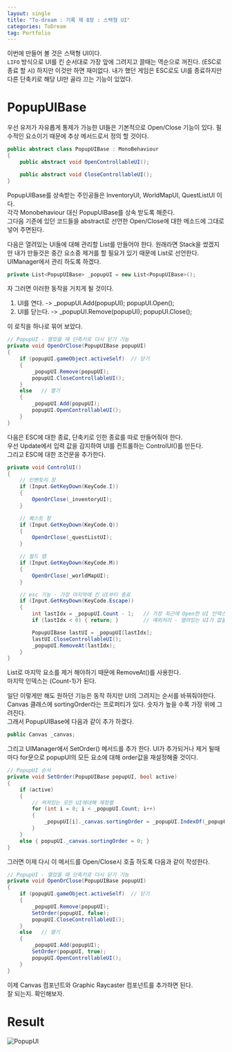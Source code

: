 ```yaml
---
layout: single 
title: "To-dream : 기록 제 8장 : 스택형 UI"
categories: ToDream
tag: Portfolio
---
```


이번에 만들어 볼 것은 스택형 UI이다.  
`LIFO` 방식으로 UI를 킨 순서대로 가장 앞에 그려지고 끌때는 역순으로 꺼진다. (ESC로 종료 할 시)
하지만 이것만 하면 재미없다. 
내가 했던 게임은 ESC로도 UI를 종료하지만 다른 단축키로 해당 UI만 골라 끄는 기능이 있었다.  

# PopupUIBase

우선 유저가 자유롭게 통제가 가능한 UI들은 기본적으로
Open/Close 기능이 있다. 필수적인 요소이기 때문에 추상 메서드로서 정의 할 것이다.

```c#
public abstract class PopupUIBase : MonoBehaviour
{
    public abstract void OpenControllableUI();

    public abstract void CloseControllableUI();
}
```

PopupUIBase를 상속받는 주인공들은 InventoryUI, WorldMapUI, QuestListUI 이다.  
각각  Monobehaviour 대신 PopupUIBase를 상속 받도록 해준다.  
그다음 기존에 있던 코드들을 abstract로 선언한 Open/Close에 대한 메소드에 그대로 넣어 주면된다.

다음은 열려있는 UI들에 대해 관리할 List를 만들어야 한다. 원래라면 Stack을 썼겠지만 내가 만들것은 중간 요소중 제거를
할 필요가 있기 때문에 List로 선언한다.
UIManager에서 관리 하도록 하겠다.

```c#
private List<PopupUIBase> _popupUI = new List<PopupUIBase>();
```

자 그러면 이러한 동작을 거치게 될 것이다.

1. UI를 연다. -> _popupUI.Add(popupUI); popupUI.Open();
2. UI를 닫는다. -> _popupUI.Remove(popupUI); popupUI.Close();

이 로직을 하나로 묶어 보았다.

```c#
// PopupUI - 열었을 때 단축키로 다시 닫기 기능
private void OpenOrClose(PopupUIBase popupUI)
{
    if (popupUI.gameObject.activeSelf)  // 닫기
    {
        _popupUI.Remove(popupUI);
        popupUI.CloseControllableUI();
    }
    else   // 열기
    {
        _popupUI.Add(popupUI);
        popupUI.OpenControllableUI();
    }
}
```

다음은 ESC에 대한 종료, 단축키로 인한 종료를 따로 만들어줘야 한다.  
우선 Update에서 입력 값을 감지하여 UI를 컨트롤하는 ControlUI()를 만든다.  
그리고 ESC에 대한 조건문을 추가한다.  

```c#
private void ControlUI()
{
    // 인벤토리 창
    if (Input.GetKeyDown(KeyCode.I))
    {
        OpenOrClose(_inventoryUI);
    }

    // 퀘스트 창
    if (Input.GetKeyDown(KeyCode.Q))
    {
        OpenOrClose(_questListUI);
    }

    // 월드 맵
    if (Input.GetKeyDown(KeyCode.M))
    {
        OpenOrClose(_worldMapUI);
    }

    // esc 기능 - 가장 마지막에 킨 UI부터 종료
    if (Input.GetKeyDown(KeyCode.Escape))
    {
        int lastIdx = _popupUI.Count - 1;   // 가장 최근에 Open한 UI 인덱스
        if (lastIdx < 0) { return; }        // 예외처리 - 열려있는 UI가 없을 때

        PopupUIBase lastUI = _popupUI[lastIdx];
        lastUI.CloseControllableUI();
        _popupUI.RemoveAt(lastIdx);
    }
}
```

List로 마지막 요소를 제거 해야하기 때문에 RemoveAt()를 사용한다.  
마지막 인덱스는 (Count-1)가 된다.  

일단 이렇게만 해도 원하던 기능은 동작 하지만 UI의 그려지는 순서를 바꿔줘야한다.  
Canvas 클래스에 sortingOrder라는 프로퍼티가 있다. 숫자가 높을 수록 가장 위에 그려진다.  
그래서 PopupUIBase에 다음과 같이 추가 하겠다.

```c#
public Canvas _canvas;
```

그리고 UIManager에서 SetOrder() 메서드를 추가 한다.
UI가 추가되거나 제거 될때마다 for문으로 popupUI의 모든 요소에 대해 order값을 재설정해줄 것이다.  

```c#
// PopupUI 순서
private void SetOrder(PopupUIBase popupUI, bool active)
{
    if (active)
    {
        // 켜져있는 모든 UI에대해 재정렬
        for (int i = 0; i < _popupUI.Count; i++)
        {
            _popupUI[i]._canvas.sortingOrder = _popupUI.IndexOf(_popupUI[i]) + 1;
        }
    }
    else { popupUI._canvas.sortingOrder = 0; } 
}
```

그러면 이제 다시 이 메서드를 Open/Close시 호출 하도록 다음과 같이 작성한다.  
```c#
// PopupUI - 열었을 때 단축키로 다시 닫기 기능
private void OpenOrClose(PopupUIBase popupUI)
{
    if (popupUI.gameObject.activeSelf)  // 닫기
    {
        _popupUI.Remove(popupUI);
        SetOrder(popupUI, false);
        popupUI.CloseControllableUI();
    }
    else   // 열기
    {
        _popupUI.Add(popupUI);
        SetOrder(popupUI, true);
        popupUI.OpenControllableUI();
    }
}
```

이제 Canvas 컴포넌트와 Graphic Raycaster 컴포넌트를 추가하면 된다.  
잘 되는지. 확인해보자.

# Result
![PopupUI](https://user-images.githubusercontent.com/97664446/193282736-bfadc310-6491-4bee-89a2-2204136618b2.gif)


